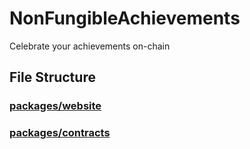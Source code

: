 # NonFungibleAchievements
Celebrate your achievements on-chain

## File Structure

### [packages/website](/packages/website/)


### [packages/contracts](/packages/contracts/)